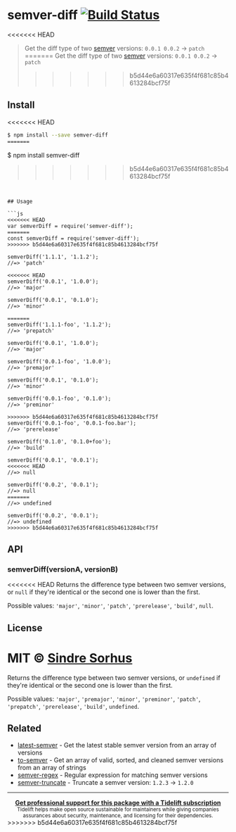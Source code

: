 # semver-diff [![Build Status](https://travis-ci.org/sindresorhus/semver-diff.svg?branch=master)](https://travis-ci.org/sindresorhus/semver-diff)

<<<<<<< HEAD
> Get the diff type of two [semver](https://github.com/isaacs/node-semver) versions: `0.0.1 0.0.2` → `patch`
=======
> Get the diff type of two [semver](https://github.com/npm/node-semver) versions: `0.0.1 0.0.2` → `patch`
>>>>>>> b5d44e6a60317e635f4f681c85b4613284bcf75f


## Install

<<<<<<< HEAD
```sh
$ npm install --save semver-diff
=======
```
$ npm install semver-diff
>>>>>>> b5d44e6a60317e635f4f681c85b4613284bcf75f
```


## Usage

```js
<<<<<<< HEAD
var semverDiff = require('semver-diff');
=======
const semverDiff = require('semver-diff');
>>>>>>> b5d44e6a60317e635f4f681c85b4613284bcf75f

semverDiff('1.1.1', '1.1.2');
//=> 'patch'

<<<<<<< HEAD
semverDiff('0.0.1', '1.0.0');
//=> 'major'

semverDiff('0.0.1', '0.1.0');
//=> 'minor'

=======
semverDiff('1.1.1-foo', '1.1.2');
//=> 'prepatch'

semverDiff('0.0.1', '1.0.0');
//=> 'major'

semverDiff('0.0.1-foo', '1.0.0');
//=> 'premajor'

semverDiff('0.0.1', '0.1.0');
//=> 'minor'

semverDiff('0.0.1-foo', '0.1.0');
//=> 'preminor'

>>>>>>> b5d44e6a60317e635f4f681c85b4613284bcf75f
semverDiff('0.0.1-foo', '0.0.1-foo.bar');
//=> 'prerelease'

semverDiff('0.1.0', '0.1.0+foo');
//=> 'build'

semverDiff('0.0.1', '0.0.1');
<<<<<<< HEAD
//=> null

semverDiff('0.0.2', '0.0.1');
//=> null
=======
//=> undefined

semverDiff('0.0.2', '0.0.1');
//=> undefined
>>>>>>> b5d44e6a60317e635f4f681c85b4613284bcf75f
```


## API

### semverDiff(versionA, versionB)

<<<<<<< HEAD
Returns the difference type between two semver versions, or `null` if they're identical or the second one is lower than the first.

Possible values: `'major'`, `'minor'`, `'patch'`, `'prerelease'`, `'build'`, `null`.


## License

MIT © [Sindre Sorhus](http://sindresorhus.com)
=======
Returns the difference type between two semver versions, or `undefined` if they're identical or the second one is lower than the first.

Possible values: `'major'`, `'premajor'`, `'minor'`, `'preminor'`, `'patch'`, `'prepatch'`, `'prerelease'`, `'build'`, `undefined`.


## Related

- [latest-semver](https://github.com/sindresorhus/latest-semver) - Get the latest stable semver version from an array of versions
- [to-semver](https://github.com/sindresorhus/to-semver) - Get an array of valid, sorted, and cleaned semver versions from an array of strings
- [semver-regex](https://github.com/sindresorhus/semver-regex) - Regular expression for matching semver versions
- [semver-truncate](https://github.com/sindresorhus/semver-truncate) - Truncate a semver version: `1.2.3` → `1.2.0`


---

<div align="center">
	<b>
		<a href="https://tidelift.com/subscription/pkg/npm-semver-diff?utm_source=npm-semver-diff&utm_medium=referral&utm_campaign=readme">Get professional support for this package with a Tidelift subscription</a>
	</b>
	<br>
	<sub>
		Tidelift helps make open source sustainable for maintainers while giving companies<br>assurances about security, maintenance, and licensing for their dependencies.
	</sub>
</div>
>>>>>>> b5d44e6a60317e635f4f681c85b4613284bcf75f
